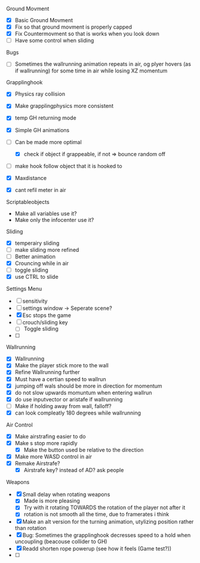 Ground Movment
- [x] Basic Ground Movment
- [x] Fix so that ground movment is properly capped
- [x] Fix Countermovment so that is works when you look down
- [ ] Have some control when sliding

Bugs
- [ ] Sometimes the wallrunning animation repeats in air, og plyer hovers (as if wallrunning) for some time in air while losing XZ momentum

Grapplinghook
- [x] Physics ray collision
- [x] Make grapplingphysics more consistent
- [x] temp GH returning mode
- [x] Simple GH animations
- [ ] Can be made more optimal
	- [x] check if object if grappeable, if not => bounce random off
- [ ] make hook follow object that it is hooked to
- [x] Maxdistance
- [x] cant refil meter in air


Scriptableobjects
- Make all variables use it?
- Make only the infocenter use it?

Sliding
- [x] temperairy sliding
- [ ] make sliding more refined
- [ ] Better animation
- [x] Crouncing while in air
- [ ] toggle sliding
- [x] use CTRL to slide

Settings Menu
- [ ] sensitivity
- [ ] settings window -> Seperate scene?
- [x] Esc stops the game
- [ ] crouch/sliding key
	- [ ] Toggle sliding
- [ ] 

Wallrunning
- [x] Wallrunning
- [x] Make the player stick more to the wall
- [x] Refine Wallrunning further
- [x] Must have a certian speed to wallrun
- [x] jumping off wals should be more in direction for momentum
- [x] do not slow upwards momuntum when entering wallrun
- [x] do use inputvector or aristafe if wallrunning
- [ ] Make if holding away from wall, falloff?
- [x] can look compleatly 180 degrees while wallrunning

Air Control
- [x] Make airstrafing easier to do
- [x] Make s stop more rapidly
	- [x] Make the button used be relative to the direction
- [x] Make more WASD control in air
- [x] Remake Airstrafe?
	- [x] Airstrafe key? instead of AD? ask people

Weapons
- [x] Small delay when rotating weapons
	- [x] Made is more pleasing
	- [x] Try with it rotating TOWARDS the rotation of the player not after it
	- [x] rotation is not smooth all the time, due to framerates i think
- [x] Make an alt version for the turning animation, utylizing position rather than rotation
- [x] Bug: Sometimes the grapplinghook decresses speed to a hold when uncoupling (beacouse collider to GH)
- [x] Readd shorten rope powerup (see how it feels (Game test?))
- [ ] 